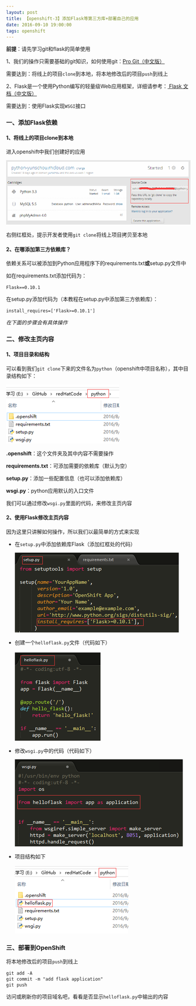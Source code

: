 ```yaml
---
layout: post
title: 【openshift-3】添加Flask等第三方库+部署自己的应用
date: 2016-09-10 19:00:00
tags: openshift
---
```


**前提**：请先学习git和flask的简单使用

1、我们的操作只需要基础的git知识，如何使用git：[Pro Git（中文版）](http://git.oschina.net/progit/)

需要达到：将线上的项目`clone`到本地，将本地修改后的项目`push`到线上

2、Flask是一个使用Python编写的轻量级Web应用框架，详细请参考：[ Flask 文档（中文版）](http://www.pythondoc.com/flask/index.html)

需要达到：使用Flask实现`WSGI`接口

### 一、添加Flask依赖

#### 1、将线上的项目clone到本地

进入openshift中我们创建好的应用

![img](/assets/images/2016/openshift-guide-3-1.png)

右侧红框处，提示开发者使用`git clone`将线上项目拷贝至本地

#### 2、在哪添加第三方依赖库？

依赖关系可以被添加到Python应用程序下的requirements.txt**或**setup.py文件中

如在requirements.txt添加代码为：

```
Flask==0.10.1
```

在setup.py添加代码为（本教程在setup.py中添加第三方依赖库）：

```
install_requires=['Flask>=0.10.1']
```

*在下面的步骤会有具体操作*

### 二、修改主页内容

#### 1、项目目录和结构

可以看到我们`git clone`下来的文件名为`python`（openshift中项目名称），其中目录结构如下：

![img](/assets/images/2016/openshift-guide-3-2.png)

**.openshift**：这个文件夹及其中内容不需要操作

**requirements.txt**：可添加需要的依赖库（默认为空）

**setup.py**：添加一些配置信息（也可以添加依赖库）

**wsgi.py**：python应用默认的入口文件

我们可以通过修改`wsgi.py`里面的代码，来修改主页内容

#### 2、使用Flask修改主页内容

因为这里只讲解如何操作，所以我们以最简单的方式来实现

* 在`setup.py`中添加依赖库Flask（添加红框处的代码）

  ![img](/assets/images/2016/openshift-guide-3-3.png)

* 创建一个`helloflask.py`文件（代码如下）

  ![img](/assets/images/2016/openshift-guide-3-4.png)

* 修改`wsgi.py`中的代码（代码如下）

  ![img](/assets/images/2016/openshift-guide-3-5.png)

* 项目结构如下

  ![img](/assets/images/2016/openshift-guide-3-6.png)


### 三、部署到OpenShift

将本地修改后的项目`push`到线上

```
git add -A
git commit -m "add flask application"
git push
```

访问或刷新你的项目域名吧，看看是否显示`helloflask.py`中输出的内容




